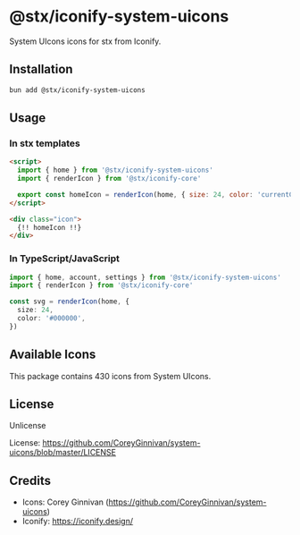 # @stx/iconify-system-uicons

System UIcons icons for stx from Iconify.

## Installation

```bash
bun add @stx/iconify-system-uicons
```

## Usage

### In stx templates

```html
<script>
  import { home } from '@stx/iconify-system-uicons'
  import { renderIcon } from '@stx/iconify-core'

  export const homeIcon = renderIcon(home, { size: 24, color: 'currentColor' })
</script>

<div class="icon">
  {!! homeIcon !!}
</div>
```

### In TypeScript/JavaScript

```typescript
import { home, account, settings } from '@stx/iconify-system-uicons'
import { renderIcon } from '@stx/iconify-core'

const svg = renderIcon(home, {
  size: 24,
  color: '#000000',
})
```

## Available Icons

This package contains 430 icons from System UIcons.

## License

Unlicense

License: https://github.com/CoreyGinnivan/system-uicons/blob/master/LICENSE

## Credits

- Icons: Corey Ginnivan (https://github.com/CoreyGinnivan/system-uicons)
- Iconify: https://iconify.design/
